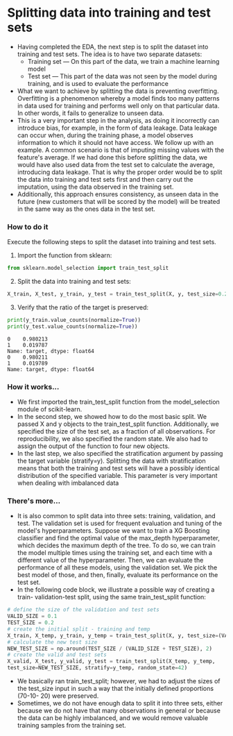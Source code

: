 # Splitting data into training and test sets

- Having completed the EDA, the next step is to split the dataset into training and test sets. The idea is to have two separate datasets:
    - Training set — On this part of the data, we train a machine learning model
    - Test set — This part of the data was not seen by the model during training, and is used to evaluate the performance
- What we want to achieve by splitting the data is preventing overfitting. Overfitting is a phenomenon whereby a model finds too many patterns in data used for training and performs well only on that particular data. In other words, it fails to generalize to unseen data.
- This is a very important step in the analysis, as doing it incorrectly can introduce bias, for example, in the form of data leakage. Data leakage can occur when, during the training phase, a model observes information to which it should not have access. We follow up with an example. A common scenario is that of imputing missing values with the feature's average. If we had done this before splitting the data, we would have also used data from the test set to calculate the average, introducing data leakage. That is why the proper order would be to split the data into training and test sets first and then carry out the imputation, using the data observed in the training set.
- Additionally, this approach ensures consistency, as unseen data in the future (new customers that will be scored by the model) will be treated in the same way as the ones data in the test set.

### How to do it
Execute the following steps to split the dataset into training and test sets.

1. Import the function from sklearn:


```python
from sklearn.model_selection import train_test_split
```

2. Split the data into training and test sets:


```python
X_train, X_test, y_train, y_test = train_test_split(X, y, test_size=0.2, random_state=42, stratify=y)
```

3. Verify that the ratio of the target is preserved:


```python
print(y_train.value_counts(normalize=True))
print(y_test.value_counts(normalize=True))
```

    0    0.980213
    1    0.019787
    Name: target, dtype: float64
    0    0.980211
    1    0.019789
    Name: target, dtype: float64


### How it works...
- We first imported the train_test_split function from the
model_selection module of scikit-learn. 
- In the second step, we showed how to do the most basic split. We passed X and y objects to the train_test_split function. Additionally, we specified the size of the test set, as a fraction of all observations. For reproducibility, we also specified the random state. We also had to assign the output of the function to four new objects.
- In the last step, we also specified the stratification argument by passing the target variable (stratify=y). Splitting the data with stratification means that both the training and test sets will have a possibly identical distribution of the specified variable. This parameter is very important when dealing with imbalanced data

### There's more...
- It is also common to split data into three sets: training, validation, and test. The validation set is used for frequent evaluation and tuning of the model's hyperparameters. Suppose we want to train a XG Boosting classifier and find the optimal value of the max_depth hyperparameter, which decides the maximum depth of the tree. To do so, we can train the model multiple times using the training set, and each time with a different value of the hyperparameter. Then, we can evaluate the performance of all these models, using the validation set. We pick the best model of those, and then, finally, evaluate its performance on the test set.
- In the following code block, we illustrate a possible way of creating a train- validation-test split, using the same train_test_split function:


```python
# define the size of the validation and test sets
VALID_SIZE = 0.1
TEST_SIZE = 0.2
# create the initial split - training and temp
X_train, X_temp, y_train, y_temp = train_test_split(X, y, test_size=(VALID_SIZE + TEST_SIZE), stratify=y, random_state=42)
# calculate the new test size
NEW_TEST_SIZE = np.around(TEST_SIZE / (VALID_SIZE + TEST_SIZE), 2)
# create the valid and test sets
X_valid, X_test, y_valid, y_test = train_test_split(X_temp, y_temp,
test_size=NEW_TEST_SIZE, stratify=y_temp, random_state=42)
```

- We basically ran train_test_split; however, we had to adjust the sizes of the test_size input in such a way that the initially defined proportions (70-10- 20) were preserved.
- Sometimes, we do not have enough data to split it into three sets, either because we do not have that many observations in general or because the data can be highly imbalanced, and we would remove valuable training samples from the training set.
